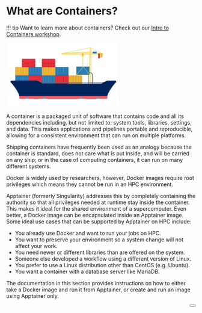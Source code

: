 <link rel="stylesheet" href="../../../assets/stylesheets/buttons.css">
<link rel="stylesheet" href="../../../assets/stylesheets/images.css">

# What are Containers?

!!! tip
    Want to learn more about containers? Check out our [Intro to Containers workshop](../../../events/workshop_materials/intro_to_containers/). 


<img class="img-right" src="images/Shipping.png" title="Shipping containers illustration" style="width: 300px;">

A container is a packaged unit of software that contains code and all its dependencies including, but not limited to: system tools, libraries, settings, and data. This makes applications and pipelines portable and reproducible, allowing for a consistent environment that can run on multiple platforms.

Shipping containers have frequently been used as an analogy because the container is standard, does not care what is put inside, and will be carried on any ship; or in the case of computing containers, it can run on many different systems.

Docker is widely used by researchers, however, Docker images require root privileges which means they cannot be run in an HPC environment.

Apptainer (formerly Singularity) addresses this by completely containing the authority so that all privileges needed at runtime stay inside the container. This makes it ideal for the shared environment of a supercomputer. Even better, a Docker image can be encapsulated inside an Apptainer image. Some ideal use cases that can be supported by Apptainer on HPC include:

* You already use Docker and want to run your jobs on HPC.
* You want to preserve your environment so a system change will not affect your work.
* You need newer or different libraries than are offered on the system.
* Someone else developed a workflow using a different version of Linux.
* You prefer to use a Linux distribution other than CentOS (e.g. Ubuntu).
* You want a container with a database server like MariaDB.

The documentation in this section provides instructions on how to either take a Docker image and run it from Apptainer, or create and run an image using Apptainer only.

<html>
<a href="../containers_on_hpc/"><button class="right-button" style="float: right;"></button></a>
</html>

<br>